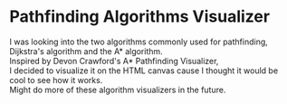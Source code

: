 # Pathfinding Algorithms Visualizer

I was looking into the two algorithms commonly used for pathfinding,
Dijkstra's algorithm and the A* algorithm. <br>
Inspired by Devon Crawford's A* Pathfinding Visualizer,<br>
I decided to visualize it on the HTML canvas cause I thought it would be cool to see how it works.<br>
Might do more of these algorithm visualizers in the future.
